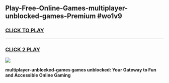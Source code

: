 
## Play-Free-Online-Games-multiplayer-unblocked-games-Premium #wo1v9
<h3>
<a href="https://premium.freeplayer.one?title=multiplayer-unblocked-games&ref=8M">CLICK TO PLAY</a></h3>
<hr>

<h3>
<a href="https://premium.freeplayer.one?title=multiplayer-unblocked-games&ref=8M">CLICK 2 PLAY</a>
  
</h3>

<a href="https://premium.freeplayer.one?title=multiplayer-unblocked-games&ref=8M"><img src="https://clearcache.store/games.png"></a>


**multiplayer-unblocked-games games unblocked: Your Gateway to Fun and Accessible Online Gaming**
